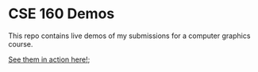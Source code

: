 # CSE 160 Demos

This repo contains live demos of my submissions for a computer graphics course.

[See them in action here!](//slimecubed.github.io/cse160/index.html);